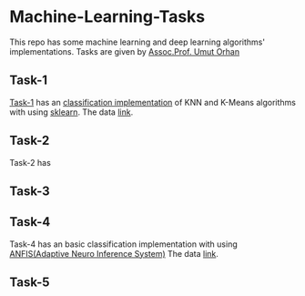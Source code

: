 # Machine-Learning-Tasks
This repo has some machine learning and deep learning algorithms' implementations. Tasks are given by [Assoc.Prof. Umut Orhan](https://bmb.cu.edu.tr/uorhan/)

## Task-1
[Task-1](./Task-1) has an [classification implementation](./mushroom-classificaiton-with-using-knn-and-k-means.ipynb) of KNN and K-Means algorithms with using [sklearn](https://scikit-learn.org/stable/index.html).
The data [link](https://www.kaggle.com/uciml/mushroom-classification).
## Task-2
Task-2 has

## Task-3

## Task-4
Task-4 has an basic classification implementation with using [ANFIS(Adaptive Neuro Inference System)](https://github.com/gregorLen/AnfisTensorflow2.0)
The data [link](https://www.kaggle.com/uciml/red-wine-quality-cortez-et-al-2009).
## Task-5
